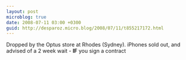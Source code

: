 ```yaml
---
layout: post
microblog: true
date: 2008-07-11 03:00 +0300
guid: http://desparoz.micro.blog/2008/07/11/t855217172.html
---
```

Dropped by the Optus store at Rhodes (Sydney).  iPhones sold out, and advised of a 2 week wait - **IF** you sign a contract
